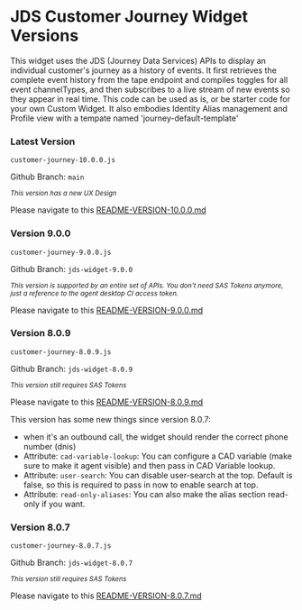 # JDS Customer Journey Widget Versions

This widget uses the JDS (Journey Data Services) APIs to display an individual customer's journey as a history of events. It first retrieves the complete event history from the tape endpoint and compiles toggles for all event channelTypes, and then subscribes to a live stream of new events so they appear in real time. This code can be used as is, or be starter code for your own Custom Widget. It also embodies Identity Alias management and Profile view with a tempate named 'journey-default-template'  

### Latest Version
```
customer-journey-10.0.0.js
```
Github Branch: `main`

<sub>_This version has a new UX Design_</sub>

Please navigate to this [README-VERSION-10.0.0.md](https://github.com/CiscoDevNet/cjaas-widgets/blob/main/CustomerJourney/README-VERSION-10.0.0.md)

### Version 9.0.0
```
customer-journey-9.0.0.js
```
Github Branch: `jds-widget-9.0.0`

<sub>_This version is supported by an entire set of APIs. You don't need SAS Tokens anymore, just a reference to the agent desktop CI access token._</sub>

Please navigate to this [README-VERSION-9.0.0.md](https://github.com/CiscoDevNet/cjaas-widgets/blob/main/CustomerJourney/README-VERSION-9.0.0.md)

### Version 8.0.9
```
customer-journey-8.0.9.js
```
Github Branch: `jds-widget-8.0.9`

<sub>_This version still requires SAS Tokens_</sub>

Please navigate to this [README-VERSION-8.0.9.md](https://github.com/CiscoDevNet/cjaas-widgets/blob/main/CustomerJourney/README-VERSION-8.0.9.md)

This version has some new things since version 8.0.7:
* when it's an outbound call, the widget should render the correct phone number (dnis)
* Attribute: `cad-variable-lookup`: You can configure a CAD variable (make sure to make it agent visible) and then pass in CAD Variable lookup.
* Attribute: `user-search`: You can disable user-search at the top. Default is false, so this is required to pass in now to enable search at top. 
* Attribute: `read-only-aliases`: You can also make the alias section read-only if you want. 

### Version 8.0.7
```
customer-journey-8.0.7.js
```
Github Branch: `jds-widget-8.0.7`

<sub>_This version still requires SAS Tokens_</sub>

Please navigate to this [README-VERSION-8.0.7.md](https://github.com/CiscoDevNet/cjaas-widgets/blob/main/CustomerJourney/README-VERSION-8.0.7.md)

